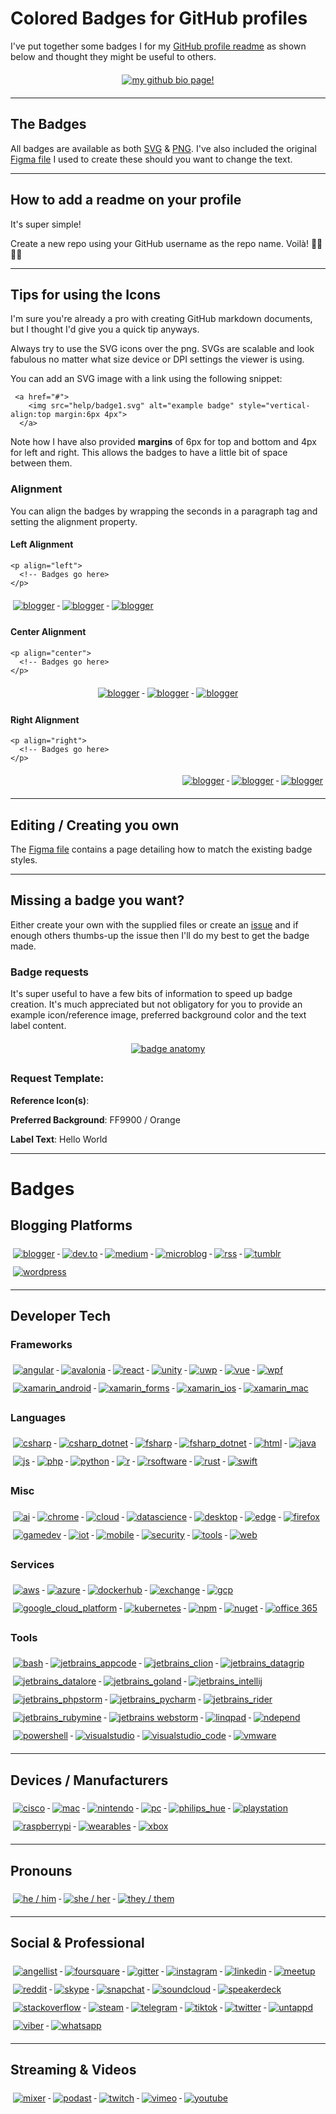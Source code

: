 # Colored Badges for GitHub profiles
I've put together some badges I for my [GitHub profile readme](https://github.com/MikeCodesDotNET) as shown below and thought they might be useful to others. 

<p align="center">
  <a href="#">
    <img src="help/mybiopage.png" alt="my github bio page!" style="vertical-align:top; margin:6px 4px">
  </a> 
</p>

---


## The Badges

All badges are available as both [SVG](https://github.com/MikeCodesDotNET/ColoredBadges/tree/master/svg) & [PNG](https://github.com/MikeCodesDotNET/ColoredBadges/tree/master/png). I've also included the original [Figma file](https://github.com/MikeCodesDotNET/ColoredBadges/raw/master/badges.fig) I used to create these should you want to change the text. 

---

## How to add a readme on your profile

It's super simple! 

Create a new repo using your GitHub username as the repo name. Voilà! 🎉🎉🎉🎉

---

## Tips for using the Icons
I'm sure you're already a pro with creating GitHub markdown documents, but I thought I'd give you a quick tip anyways.

Always try to use the SVG icons over the png. SVGs are scalable and look fabulous no matter what size device or DPI settings the viewer is using. 

You can add an SVG image with a link using the following snippet: 
```
 <a href="#">
    <img src="help/badge1.svg" alt="example badge" style="vertical-align:top margin:6px 4px">
  </a>  
```

Note how I have also provided **margins** of 6px for top and bottom and 4px for left and right. This allows the badges to have a little bit of space between them. 

### Alignment 
You can align the badges by wrapping the seconds in a paragraph tag and setting the alignment property. 

#### Left Alignment
```
<p align="left">
  <!-- Badges go here>
</p>
```
<p align="left">
 <a href="#">
    <img src="help/badge1.svg" alt="blogger" style="vertical-align:top; margin:6px 4px">
  </a>  
 <a href="#">
    <img src="help/badge2.svg" alt="blogger" style="vertical-align:top; margin:6px 4px">
  </a>  
 <a href="#">
    <img src="help/badge3.svg" alt="blogger" style="vertical-align:top; margin:6px 4px">
  </a>  
</p>

#### Center Alignment
```
<p align="center">
  <!-- Badges go here>
</p>
```
<p align="center">
  <a href="#">
    <img src="help/badge1.svg" alt="blogger" style="vertical-align:top; margin:6px 4px">
  </a>  
 <a href="#">
    <img src="help/badge2.svg" alt="blogger" style="vertical-align:top; margin:6px 4px">
  </a>  
 <a href="#">
    <img src="help/badge3.svg" alt="blogger" style="vertical-align:top; margin:6px 4px">
  </a>  
</p>

#### Right Alignment
```
<p align="right">
  <!-- Badges go here>
</p>
```
<p align="right">
  <a href="#">
    <img src="help/badge1.svg" alt="blogger" style="vertical-align:top; margin:6px 4px">
  </a>  
 <a href="#">
    <img src="help/badge2.svg" alt="blogger" style="vertical-align:top; margin:6px 4px">
  </a>  
 <a href="#">
    <img src="help/badge3.svg" alt="blogger" style="vertical-align:top; margin:6px 4px">
  </a>  
</p>

---

## Editing / Creating you own 
The [Figma file](https://github.com/MikeCodesDotNET/ColoredBadges/raw/master/badges.fig) contains a page detailing how to match the existing badge styles. 

---

## Missing a badge you want? 
Either create your own with the supplied files or create an [issue](https://github.com/MikeCodesDotNET/ColoredBadges/issues/new?body=I%27d+like+to+have+a+new+badge.%0A%0A---Request+Info:) and if enough others thumbs-up the issue then I'll do my best to get the badge made. 

### Badge requests 
It's super useful to have a few bits of information to speed up badge creation. It's much appreciated but not obligatory for you to provide an example icon/reference image, preferred background color and the text label content. 

<p align="center">
 <a href="#">
    <img src="help/BadgeAnatomy.png" alt=" badge anatomy" style="vertical-align:top; margin:6px 4px">
  </a>  
  <p>

### Request Template: 

**Reference Icon(s)**: 

**Preferred Background**: FF9900 / Orange

**Label Text**: Hello World 

---

# Badges 

## Blogging Platforms
<p align="left">
  <a href="#">
    <img src="svg/blogs/blogger.svg" alt="blogger" style="vertical-align:top; margin:6px 4px">
  </a>  

 <a href="#">
    <img src="svg/blogs/devto.svg" alt="dev.to" style="vertical-align:top; margin:6px 4px">
  </a>  

   <a href="#">
    <img src="svg/blogs/medium.svg" alt="medium" style="vertical-align:top; margin:6px 4px">
  </a>  

   <a href="#">
    <img src="svg/blogs/microblog.svg" alt="microblog" style="vertical-align:top; margin:6px 4px">
  </a>  

   <a href="#">
    <img src="svg/blogs/rss.svg" alt="rss" style="vertical-align:top; margin:6px 4px">
  </a>  

   <a href="#">
    <img src="svg/blogs/tumblr.svg" alt="tumblr" style="vertical-align:top; margin:6px 4px">
  </a>  

   <a href="#">
    <img src="svg/blogs/wordpress.svg" alt="wordpress" style="vertical-align:top; margin:6px 4px">
  </a>   
</p>

---

## Developer Tech

### Frameworks 

<p align="left">
  <a href="#">
    <img src="svg/dev/frameworks/angular.svg" alt="angular" style="vertical-align:top; margin:6px 4px">
  </a>  

   <a href="#">
    <img src="svg/dev/frameworks/avalonia.svg" alt="avalonia" style="vertical-align:top; margin:6px 4px">
  </a>  

  <a href="#">
    <img src="svg/dev/frameworks/react.svg" alt="react" style="vertical-align:top; margin:6px 4px">
  </a>  

   <a href="#">
    <img src="svg/dev/frameworks/unity.svg" alt="unity" style="vertical-align:top; margin:6px 4px">
  </a>  

   <a href="#">
    <img src="svg/dev/frameworks/uwp.svg" alt="uwp" style="vertical-align:top; margin:6px 4px">
  </a>  

  <a href="#">
    <img src="svg/dev/frameworks/vue.svg" alt="vue" style="vertical-align:top; margin:6px 4px">
  </a>  

  <a href="#">
    <img src="svg/dev/frameworks/wpf.svg" alt="wpf" style="vertical-align:top; margin:6px 4px">
  </a>  

  <a href="#">
    <img src="svg/dev/frameworks/xamarin_android.svg" alt="xamarin_android" style="vertical-align:top; margin:6px 4px">
  </a>  

   <a href="#">
    <img src="svg/dev/frameworks/xamarin_forms.svg" alt="xamarin_forms" style="vertical-align:top; margin:6px 4px">
  </a>  

  <a href="#">
    <img src="svg/dev/frameworks/xamarin_ios.svg" alt="xamarin_ios" style="vertical-align:top; margin:6px 4px">
  </a>  

   <a href="#">
    <img src="svg/dev/frameworks/xamarin_mac.svg" alt="xamarin_mac" style="vertical-align:top; margin:6px 4px">
  </a>  

</p>

### Languages 

<p align="left">
  <a href="#">
    <img src="svg/dev/languages/csharp.svg" alt="csharp" style="vertical-align:top; margin:6px 4px">
  </a>  

   <a href="#">
    <img src="svg/dev/languages/csharp_dotnet.svg" alt="csharp_dotnet" style="vertical-align:top; margin:6px 4px">
  </a>  

   <a href="#">
    <img src="svg/dev/languages/fsharp.svg" alt="fsharp" style="vertical-align:top; margin:6px 4px">
  </a>  
 
  <a href="#">
    <img src="svg/dev/languages/fsharp_dotnet.svg" alt="fsharp_dotnet" style="vertical-align:top; margin:6px 4px">
  </a>  

  <a href="#">
    <img src="svg/dev/languages/html.svg" alt="html" style="vertical-align:top; margin:6px 4px">
  </a>  

  <a href="#">
    <img src="svg/dev/languages/java.svg" alt="java" style="vertical-align:top; margin:6px 4px">
  </a>  

  <a href="#">
    <img src="svg/dev/languages/js.svg" alt="js" style="vertical-align:top; margin:6px 4px">
  </a>  

  <a href="#">
    <img src="svg/dev/languages/php.svg" alt="php" style="vertical-align:top; margin:6px 4px">
  </a>  

  <a href="#">
    <img src="svg/dev/languages/python.svg" alt="python" style="vertical-align:top; margin:6px 4px">
  </a>  

  <a href="#">
    <img src="svg/dev/languages/r.svg" alt="r" style="vertical-align:top; margin:6px 4px">
  </a>  

  <a href="#">
    <img src="svg/dev/languages/rsoftware.svg" alt="rsoftware" style="vertical-align:top; margin:6px 4px">
  </a>  

  <a href="#">
    <img src="svg/dev/languages/rust.svg" alt="rust" style="vertical-align:top; margin:6px 4px">
  </a>  

  <a href="#">
    <img src="svg/dev/languages/swift.svg" alt="swift" style="vertical-align:top; margin:6px 4px">
  </a>  

</p>

### Misc
<p align="left">
  <a href="#">
    <img src="svg/dev/misc/ai.svg" alt="ai" style="vertical-align:top; margin:6px 4px">
  </a>  

   <a href="#">
    <img src="svg/dev/misc/chrome.svg" alt="chrome" style="vertical-align:top; margin:6px 4px">
  </a>  

   <a href="#">
    <img src="svg/dev/misc/cloud.svg" alt="cloud" style="vertical-align:top; margin:6px 4px">
  </a>  

   <a href="#">
    <img src="svg/dev/misc/datascience.svg" alt="datascience" style="vertical-align:top; margin:6px 4px">
  </a>  

   <a href="#">
    <img src="svg/dev/misc/desktop.svg" alt="desktop" style="vertical-align:top; margin:6px 4px">
  </a>  

   <a href="#">
    <img src="svg/dev/misc/edge.svg" alt="edge" style="vertical-align:top; margin:6px 4px">
  </a>  

   <a href="#">
    <img src="svg/dev/misc/firefox.svg" alt="firefox" style="vertical-align:top; margin:6px 4px">
  </a>  

   <a href="#">
    <img src="svg/dev/misc/gamedev.svg" alt="gamedev" style="vertical-align:top; margin:6px 4px">
  </a>  

   <a href="#">
    <img src="svg/dev/misc/iot.svg" alt="iot" style="vertical-align:top; margin:6px 4px">
  </a>  

   <a href="#">
    <img src="svg/dev/misc/mobile.svg" alt="mobile" style="vertical-align:top; margin:6px 4px">
  </a>  

   <a href="#">
    <img src="svg/dev/misc/security.svg" alt="security" style="vertical-align:top; margin:6px 4px">
  </a>  

   <a href="#">
    <img src="svg/dev/misc/tools.svg" alt="tools" style="vertical-align:top; margin:6px 4px">
  </a>  

   <a href="#">
    <img src="svg/dev/misc/web.svg" alt="web" style="vertical-align:top; margin:6px 4px">
  </a>  

</p>

### Services 
<p align="left">
  <a href="#">
    <img src="svg/dev/services/aws.svg" alt="aws" style="vertical-align:top; margin:6px 4px">
  </a> 

  <a href="#">
    <img src="svg/dev/services/azure.svg" alt="azure" style="vertical-align:top; margin:6px 4px">
  </a> 

  <a href="#">
    <img src="svg/dev/services/dockerhub.svg" alt="dockerhub" style="vertical-align:top; margin:6px 4px">
  </a> 

  <a href="#">
    <img src="svg/dev/services/exchange.svg" alt="exchange" style="vertical-align:top; margin:6px 4px">
  </a> 

  <a href="#">
    <img src="svg/dev/services/gcp.svg" alt="gcp" style="vertical-align:top; margin:6px 4px">
  </a> 

  <a href="#">
    <img src="svg/dev/services/google_cloud_platform.svg" alt="google_cloud_platform" style="vertical-align:top; margin:6px 4px">
  </a> 

  <a href="#">
    <img src="svg/dev/services/kubernetes.svg" alt="kubernetes" style="vertical-align:top; margin:6px 4px">
  </a> 

  <a href="#">
    <img src="svg/dev/services/npm.svg" alt="npm" style="vertical-align:top; margin:6px 4px">
  </a> 

  <a href="#">
    <img src="svg/dev/services/nuget.svg" alt="nuget" style="vertical-align:top; margin:6px 4px">
  </a> 

  <a href="#">
    <img src="svg/dev/services/office_365.svg" alt="office 365" style="vertical-align:top; margin:6px 4px">
  </a> 

  
</p>


### Tools  
<p align="left">
  <a href="#">
    <img src="svg/dev/tools/bash.svg" alt="bash" style="vertical-align:top; margin:6px 4px">
  </a> 


  <a href="#">
    <img src="svg/dev/tools/jetbrains_appcode.svg" alt="jetbrains_appcode" style="vertical-align:top; margin:6px 4px">
  </a> 

  <a href="#">
    <img src="svg/dev/tools/jetbrains_clion.svg" alt="jetbrains_clion" style="vertical-align:top; margin:6px 4px">
  </a> 

  <a href="#">
    <img src="svg/dev/tools/jetbrains_datagrip.svg" alt="jetbrains_datagrip" style="vertical-align:top; margin:6px 4px">
  </a> 

  <a href="#">
    <img src="svg/dev/tools/jetbrains_datalore.svg" alt="jetbrains_datalore" style="vertical-align:top; margin:6px 4px">
  </a> 

  <a href="#">
    <img src="svg/dev/tools/jetbrains_goland.svg" alt="jetbrains_goland" style="vertical-align:top; margin:6px 4px">
  </a> 

  <a href="#">
    <img src="svg/dev/tools/jetbrains_intellij.svg" alt="jetbrains_intellij" style="vertical-align:top; margin:6px 4px">
  </a> 

  <a href="#">
    <img src="svg/dev/tools/jetbrains_phpstorm.svg" alt="jetbrains_phpstorm" style="vertical-align:top; margin:6px 4px">
  </a> 

  <a href="#">
    <img src="svg/dev/tools/jetbrains_pycharm.svg" alt="jetbrains_pycharm" style="vertical-align:top; margin:6px 4px">
  </a> 
  
  <a href="#">
    <img src="svg/dev/tools/jetbrains_rider.svg" alt="jetbrains_rider" style="vertical-align:top; margin:6px 4px">
  </a> 
  
  <a href="#">
    <img src="svg/dev/tools/jetbrains_rubymine.svg" alt="jetbrains_rubymine" style="vertical-align:top; margin:6px 4px">
  </a> 

  <a href="#">
    <img src="svg/dev/tools/jetbrains_webstorm.svg" alt="jetbrains webstorm" style="vertical-align:top; margin:6px 4px">
  </a> 

  <a href="#">
    <img src="svg/dev/tools/linqpad.svg" alt="linqpad" style="vertical-align:top; margin:6px 4px">
  </a> 

  <a href="#">
    <img src="svg/dev/tools/ndepend.svg" alt="ndepend" style="vertical-align:top; margin:6px 4px">
  </a> 

  <a href="#">
    <img src="svg/dev/tools/powershell.svg" alt="powershell" style="vertical-align:top; margin:6px 4px">
  </a> 


  <a href="#">
    <img src="svg/dev/tools/visualstudio.svg" alt="visualstudio" style="vertical-align:top; margin:6px 4px">
  </a> 

  <a href="#">
    <img src="svg/dev/tools/visualstudio_code.svg" alt="visualstudio_code" style="vertical-align:top; margin:6px 4px">
  </a> 


  <a href="#">
    <img src="svg/dev/tools/vmware.svg" alt="vmware" style="vertical-align:top; margin:6px 4px">
  </a> 


</p>

--- 

## Devices / Manufacturers
<p align="left">

  <a href="#">
    <img src="svg/devices/cisco.svg" alt="cisco" style="vertical-align:top; margin:6px 4px">
  </a>  

  <a href="#">
    <img src="svg/devices/mac.svg" alt="mac" style="vertical-align:top; margin:6px 4px">
  </a>  

  <a href="#">
    <img src="svg/devices/nintendo.svg" alt="nintendo" style="vertical-align:top; margin:6px 4px">
  </a>  

  <a href="#">
    <img src="svg/devices/pc.svg" alt="pc" style="vertical-align:top; margin:6px 4px">
  </a>  

  <a href="#">
    <img src="svg/devices/philips_hue.svg" alt="philips_hue" style="vertical-align:top; margin:6px 4px">
  </a>  

  <a href="#">
    <img src="svg/devices/playstation.svg" alt="playstation" style="vertical-align:top; margin:6px 4px">
  </a>  

  <a href="#">
    <img src="svg/devices/raspberrypi.svg" alt="raspberrypi" style="vertical-align:top; margin:6px 4px">
  </a>  

  <a href="#">
    <img src="svg/devices/wearables.svg" alt="wearables" style="vertical-align:top; margin:6px 4px">
  </a>  

  <a href="#">
    <img src="svg/devices/xbox.svg" alt="xbox" style="vertical-align:top; margin:6px 4px">
  </a>  

</p>

---

## Pronouns 
<p align="left">
  <a href="#">
    <img src="svg/pronouns/hehim.svg" alt="he / him" style="vertical-align:top; margin:6px 4px">
  </a>  

  <a href="#">
    <img src="svg/pronouns/sheher.svg" alt="she / her" style="vertical-align:top; margin:6px 4px">
  </a>  


  <a href="#">
    <img src="svg/pronouns/theythem.svg" alt="they / them" style="vertical-align:top; margin:6px 4px">
  </a>  

</p>

---


## Social & Professional 
<p align="left">
  <a href="#">
    <img src="svg/social/angellist.svg" alt="angellist" style="vertical-align:top; margin:6px 4px">
  </a>  
  
  <a href="#">
    <img src="svg/social/foursquare.svg" alt="foursquare" style="vertical-align:top; margin:6px 4px">
  </a>  

  <a href="#">
    <img src="svg/social/gitter.svg" alt="gitter" style="vertical-align:top; margin:6px 4px">
  </a>  

  <a href="#">
    <img src="svg/social/instagram.svg" alt="instagram" style="vertical-align:top; margin:6px 4px">
  </a>  

  <a href="#">
    <img src="svg/social/linkedin.svg" alt="linkedin" style="vertical-align:top; margin:6px 4px">
  </a>  

  <a href="#">
    <img src="svg/social/meetup.svg" alt="meetup" style="vertical-align:top; margin:6px 4px">
  </a>  

  <a href="#">
    <img src="svg/social/reddit.svg" alt="reddit" style="vertical-align:top; margin:6px 4px">
  </a>  

  <a href="#">
    <img src="svg/social/skype.svg" alt="skype" style="vertical-align:top; margin:6px 4px">
  </a>  

  <a href="#">
    <img src="svg/social/snapchat.svg" alt="snapchat" style="vertical-align:top; margin:6px 4px">
  </a>  

  <a href="#">
    <img src="svg/social/soundcloud.svg" alt="soundcloud" style="vertical-align:top; margin:6px 4px">
  </a>  

  <a href="#">
    <img src="svg/social/speakerdeck.svg" alt="speakerdeck" style="vertical-align:top; margin:6px 4px">
  </a>    <a href="#">
    <img src="svg/social/stackoverflow.svg" alt="stackoverflow" style="vertical-align:top; margin:6px 4px">
  </a>    <a href="#">
    <img src="svg/social/steam.svg" alt="steam" style="vertical-align:top; margin:6px 4px">
  </a>    <a href="#">
    <img src="svg/social/telegram.svg" alt="telegram" style="vertical-align:top; margin:6px 4px">
  </a>    <a href="#">
    <img src="svg/social/tiktok.svg" alt="tiktok" style="vertical-align:top; margin:6px 4px">
  </a>    <a href="#">
    <img src="svg/social/twitter.svg" alt="twitter" style="vertical-align:top; margin:6px 4px">
  </a>    <a href="#">
    <img src="svg/social/untappd.svg" alt="untappd" style="vertical-align:top; margin:6px 4px">
  </a>    <a href="#">
    <img src="svg/social/viber.svg" alt="viber" style="vertical-align:top; margin:6px 4px">
  </a>    <a href="#">
    <img src="svg/social/whatsapp.svg" alt="whatsapp" style="vertical-align:top; margin:6px 4px">
  </a>  

</p>

--- 

## Streaming & Videos
<p align="left">
  <a href="#">
    <img src="svg/streaming/mixer.svg" alt="mixer" style="vertical-align:top; margin:6px 4px">
  </a>  
  
  <a href="#">
    <img src="svg/streaming/podcast.svg" alt="podast" style="vertical-align:top; margin:6px 4px">
  </a>  

  <a href="#">
    <img src="svg/streaming/twitch.svg" alt="twitch" style="vertical-align:top; margin:6px 4px">
  </a>  

  <a href="#">
    <img src="svg/streaming/vimeo.svg" alt="vimeo" style="vertical-align:top; margin:6px 4px">
  </a>  

  <a href="#">
    <img src="svg/streaming/youtube.svg" alt="youtube" style="vertical-align:top; margin:6px 4px">
  </a>  

</p>
